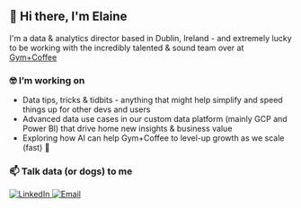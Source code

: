 ## 👋 Hi there, I'm Elaine

I'm a data & analytics director based in Dublin, Ireland - and extremely lucky to be working with the incredibly talented & sound team over at [Gym+Coffee](https://gympluscoffee.com)

### 🤓 I’m working on

- Data tips, tricks & tidbits - anything that might help simplify and speed things up for other devs and users
- Advanced data use cases in our custom data platform (mainly GCP and Power BI) that drive home new insights & business value
- Exploring how AI can help Gym+Coffee to level-up growth as we scale (fast) 🚀 

### 📫 Talk data (or dogs) to me

<div display="flex">
  <a href="https://www.linkedin.com/in/elaine-kirwan-aa4b019/">
    <img src="https://img.shields.io/badge/linkedin-%230077B5.svg?style=for-the-badge&logo=linkedin&logoColor=white" alt="LinkedIn"/>
  </a>
  <a href="mailto:elaine_kirwan@outlook.com">
    <img src="https://img.shields.io/badge/email-D14836?style=for-the-badge&logo=email&logoColor=white)" alt="Email"/>
  </a>
</div>
